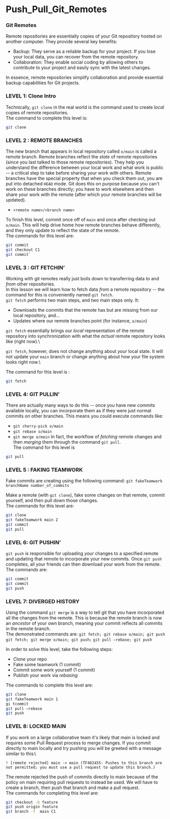 # Push\_Pull\_Git\_Remotes

### Git Remotes

Remote repositories are essentially copies of your Git repository hosted on another computer. They provide several key benefits:

* Backup: They serve as a reliable backup for your project. If you lose your local data, you can recover from the remote repository.
* Collaboration: They enable social coding by allowing others to contribute to your project and easily sync with the latest changes.

In essence, remote repositories simplify collaboration and provide essential backup capabilities for Git projects.

### LEVEL 1: Clone Intro

Technically, `git clone` in the real world is the command used to create _local_ copies of remote repositories.\
The command to complete this level is:

```sh
git clone
```

### LEVEL 2 : REMOTE BRANCHES

The new branch that appears in local repository called `o/main` is called a remote branch. Remote branches reflect the _state_ of remote repositories (since you last talked to those remote repositories). They help you understand the difference between your local work and what work is public -- a critical step to take before sharing your work with others. Remote branches have the special property that when you check them out, you are put into detached `HEAD` mode. Git does this on purpose because you can't work on these branches directly; you have to work elsewhere and then share your work with the remote (after which your remote branches will be updated).

* `<remote name>/<branch name>`

To finish this level, commit once off of `main` and once after checking out `o/main`. This will help drive home how remote branches behave differently, and they only update to reflect the state of the remote.\
The commands for this level are:

```sh
git commit
git checkout C1
git commit`
```

### LEVEL 3 : GIT FETCHIN’

Working with git remotes really just boils down to transferring data _to_ and _from_ other repositories.\
In this lesson we will learn how to fetch data _from_ a remote repository -- the command for this is conveniently named `git fetch`.\
`git fetch` performs two main steps, and two main steps only. It:

* Downloads the commits that the remote has but are missing from our local repository, and...
* Updates where our remote branches point (for instance, `o/main`)

`git fetch` essentially brings our _local_ representation of the remote repository into synchronization with what the _actual_ remote repository looks like (right now).\


`git fetch`, however, does not change anything about _your_ local state. It will not update your `main` branch or change anything about how your file system looks right now.\


The command for this level is :

```sh
git fetch
```

### LEVEL 4: GIT PULLIN’

There are actually many ways to do this -- once you have new commits available locally, you can incorporate them as if they were just normal commits on other branches. This means you could execute commands like:

* `git cherry-pick o/main`
* `git rebase o/main`
* `git merge o/main` In fact, the workflow of _fetching_ remote changes and then _merging_ them through the command `git pull`.\
  The command for this level is

```sh
git pull
```

### LEVEL 5 : FAKING TEAMWORK

Fake commits are creating using the following command: `git fakeTeamwork branchName number_of_commits`

Make a remote (with `git clone`), fake some changes on that remote, commit yourself, and then pull down those changes.\
The commands for this level are:

```sh
git clone
git fakeTeamwork main 2
git commit 
git pull
```

### LEVEL 6: GIT PUSHIN’

`git push` is responsible for uploading _your_ changes to a specified remote and updating that remote to incorporate your new commits. Once `git push` completes, all your friends can then download your work from the remote.\
The commands are:

```sh
git commit
git commit
git push
```

### LEVEL 7: DIVERGED HISTORY

Using the command `git merge` is a way to tell git that you have incorporated all the changes from the remote. This is because the remote branch is now an _ancestor_ of your own branch, meaning your commit reflects all commits in the remote branch.\
The demonstrated commands are: `git fetch; git rebase o/main; git push` `git fetch; git merge o/main; git push;` `git pull —rebase; git push`

In order to solve this level, take the following steps:

* Clone your repo
* Fake some teamwork (1 commit)
* Commit some work yourself (1 commit)
* Publish your work via _rebasing_

The commands to complete this level are:

```sh
git clone 
git fakeTeamwork main 1
gi tcommit
git pull —rebase
git push
```

### LEVEL 8: LOCKED MAIN

If you work on a large collaborative team it's likely that main is locked and requires some Pull Request process to merge changes. If you commit directly to main locally and try pushing you will be greeted with a message similar to this:\


```
! [remote rejected] main -> main (TF402455: Pushes to this branch are not permitted; you must use a pull request to update this branch.)
```

The remote rejected the push of commits directly to main because of the policy on main requiring pull requests to instead be used. We will have to create a branch, then push that branch and make a pull request.\
The commands for completing this level are:

```sh
git checkout -b feature
git push origin feature
git branch -f  main C1
```
